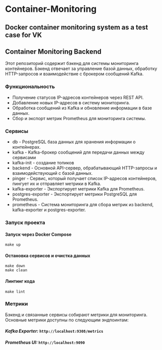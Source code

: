 # Container-Monitoring
## Docker container monitoring system as a test case for VK

## Container Monitoring Backend

Этот репозиторий содержит бэкенд для системы мониторинга контейнеров. Бэкенд отвечает за управление базой данных, обработку HTTP-запросов и взаимодействие с брокером сообщений Kafka.

### Функциональность

- Получение статусов IP-адресов контейнеров через REST API.
- Добавление новых IP-адресов в систему мониторинга. 
- Обработка сообщений из Kafka и обновление информации в базе данных.
- Сбор и экспорт метрик Prometheus для мониторинга системы.

### Сервисы
- db - PostgreSQL база данных для хранения информации о контейнерах.
- kafka - Kafka-брокер сообщений для передачи данных между сервисами
- kafka-init - создание топиков
- backend - Основной API-сервер, обрабатывающий HTTP-запросы и взаимодействующий с базой данных.
- pinger - Сервис, который получает список IP-адресов контейнеров, пингует их и отправляет метрики в Kafka.
- kafka-exporter - Экспортирует метрики Kafka для Prometheus.
- postgres-exporter - Экспортирует метрики PostgreSQL для Prometheus.
- prometheus - Система мониторинга для сбора метрик из backend, kafka-exporter и postgres-exporter.

### Запуск проекта

#### Запуск через Docker Compose

```make up``` 

#### Остановка сервисов и очистка данных

```
make down
make clean
```

#### Линтинг кода

```make lint```

### Метрики

Бэкенд и связанные сервисы собирают метрики для мониторинга. Основные метрики доступны по следующим эндпоинтам:

#### *Kafka Exporter:* `http://localhost:9308/metrics`

#### *Prometheus UI:* `http://localhost:9090`



